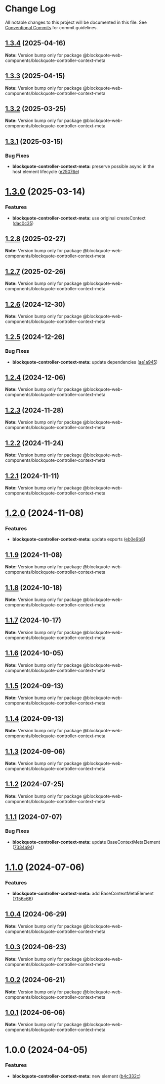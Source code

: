 # Change Log

All notable changes to this project will be documented in this file.
See [Conventional Commits](https://conventionalcommits.org) for commit guidelines.

## [1.3.4](https://github.com/oscarmarina/blockquote-web-components/compare/@blockquote-web-components/blockquote-controller-context-meta@1.3.3...@blockquote-web-components/blockquote-controller-context-meta@1.3.4) (2025-04-16)

**Note:** Version bump only for package @blockquote-web-components/blockquote-controller-context-meta





## [1.3.3](https://github.com/oscarmarina/blockquote-web-components/compare/@blockquote-web-components/blockquote-controller-context-meta@1.3.2...@blockquote-web-components/blockquote-controller-context-meta@1.3.3) (2025-04-15)

**Note:** Version bump only for package @blockquote-web-components/blockquote-controller-context-meta





## [1.3.2](https://github.com/oscarmarina/blockquote-web-components/compare/@blockquote-web-components/blockquote-controller-context-meta@1.3.1...@blockquote-web-components/blockquote-controller-context-meta@1.3.2) (2025-03-25)

**Note:** Version bump only for package @blockquote-web-components/blockquote-controller-context-meta





## [1.3.1](https://github.com/oscarmarina/blockquote-web-components/compare/@blockquote-web-components/blockquote-controller-context-meta@1.3.0...@blockquote-web-components/blockquote-controller-context-meta@1.3.1) (2025-03-15)


### Bug Fixes

* **blockquote-controller-context-meta:** preserve possible async in the host element lifecycle ([e25076e](https://github.com/oscarmarina/blockquote-web-components/commit/e25076e3f6a565c17e89b8150cb530ba35192b89))





# [1.3.0](https://github.com/oscarmarina/blockquote-web-components/compare/@blockquote-web-components/blockquote-controller-context-meta@1.2.8...@blockquote-web-components/blockquote-controller-context-meta@1.3.0) (2025-03-14)


### Features

* **blockquote-controller-context-meta:** use original createContext ([dac0c35](https://github.com/oscarmarina/blockquote-web-components/commit/dac0c35e6ae4aa653e939a48c9006a5688c9a8ed))





## [1.2.8](https://github.com/oscarmarina/blockquote-web-components/compare/@blockquote-web-components/blockquote-controller-context-meta@1.2.7...@blockquote-web-components/blockquote-controller-context-meta@1.2.8) (2025-02-27)

**Note:** Version bump only for package @blockquote-web-components/blockquote-controller-context-meta





## [1.2.7](https://github.com/oscarmarina/blockquote-web-components/compare/@blockquote-web-components/blockquote-controller-context-meta@1.2.6...@blockquote-web-components/blockquote-controller-context-meta@1.2.7) (2025-02-26)

**Note:** Version bump only for package @blockquote-web-components/blockquote-controller-context-meta





## [1.2.6](https://github.com/oscarmarina/blockquote-web-components/compare/@blockquote-web-components/blockquote-controller-context-meta@1.2.5...@blockquote-web-components/blockquote-controller-context-meta@1.2.6) (2024-12-30)

**Note:** Version bump only for package @blockquote-web-components/blockquote-controller-context-meta





## [1.2.5](https://github.com/oscarmarina/blockquote-web-components/compare/@blockquote-web-components/blockquote-controller-context-meta@1.2.4...@blockquote-web-components/blockquote-controller-context-meta@1.2.5) (2024-12-26)


### Bug Fixes

* **blockquote-controller-context-meta:** update dependencies ([ae1a945](https://github.com/oscarmarina/blockquote-web-components/commit/ae1a9459769ca9a288659cf014e327deabedc70b))





## [1.2.4](https://github.com/oscarmarina/blockquote-web-components/compare/@blockquote-web-components/blockquote-controller-context-meta@1.2.3...@blockquote-web-components/blockquote-controller-context-meta@1.2.4) (2024-12-06)

**Note:** Version bump only for package @blockquote-web-components/blockquote-controller-context-meta





## [1.2.3](https://github.com/oscarmarina/blockquote-web-components/compare/@blockquote-web-components/blockquote-controller-context-meta@1.2.2...@blockquote-web-components/blockquote-controller-context-meta@1.2.3) (2024-11-28)

**Note:** Version bump only for package @blockquote-web-components/blockquote-controller-context-meta





## [1.2.2](https://github.com/oscarmarina/blockquote-web-components/compare/@blockquote-web-components/blockquote-controller-context-meta@1.2.1...@blockquote-web-components/blockquote-controller-context-meta@1.2.2) (2024-11-24)

**Note:** Version bump only for package @blockquote-web-components/blockquote-controller-context-meta





## [1.2.1](https://github.com/oscarmarina/blockquote-web-components/compare/@blockquote-web-components/blockquote-controller-context-meta@1.2.0...@blockquote-web-components/blockquote-controller-context-meta@1.2.1) (2024-11-11)

**Note:** Version bump only for package @blockquote-web-components/blockquote-controller-context-meta





# [1.2.0](https://github.com/oscarmarina/blockquote-web-components/compare/@blockquote-web-components/blockquote-controller-context-meta@1.1.9...@blockquote-web-components/blockquote-controller-context-meta@1.2.0) (2024-11-08)


### Features

* **blockquote-controller-context-meta:** update exports ([eb0e9b8](https://github.com/oscarmarina/blockquote-web-components/commit/eb0e9b8be07e6cb895fe1db55d0499671de28b60))





## [1.1.9](https://github.com/oscarmarina/blockquote-web-components/compare/@blockquote-web-components/blockquote-controller-context-meta@1.1.8...@blockquote-web-components/blockquote-controller-context-meta@1.1.9) (2024-11-08)

**Note:** Version bump only for package @blockquote-web-components/blockquote-controller-context-meta





## [1.1.8](https://github.com/oscarmarina/blockquote-web-components/compare/@blockquote-web-components/blockquote-controller-context-meta@1.1.7...@blockquote-web-components/blockquote-controller-context-meta@1.1.8) (2024-10-18)

**Note:** Version bump only for package @blockquote-web-components/blockquote-controller-context-meta





## [1.1.7](https://github.com/oscarmarina/blockquote-web-components/compare/@blockquote-web-components/blockquote-controller-context-meta@1.1.6...@blockquote-web-components/blockquote-controller-context-meta@1.1.7) (2024-10-17)

**Note:** Version bump only for package @blockquote-web-components/blockquote-controller-context-meta





## [1.1.6](https://github.com/oscarmarina/blockquote-web-components/compare/@blockquote-web-components/blockquote-controller-context-meta@1.1.5...@blockquote-web-components/blockquote-controller-context-meta@1.1.6) (2024-10-05)

**Note:** Version bump only for package @blockquote-web-components/blockquote-controller-context-meta





## [1.1.5](https://github.com/oscarmarina/blockquote-web-components/compare/@blockquote-web-components/blockquote-controller-context-meta@1.1.4...@blockquote-web-components/blockquote-controller-context-meta@1.1.5) (2024-09-13)

**Note:** Version bump only for package @blockquote-web-components/blockquote-controller-context-meta





## [1.1.4](https://github.com/oscarmarina/blockquote-web-components/compare/@blockquote-web-components/blockquote-controller-context-meta@1.1.3...@blockquote-web-components/blockquote-controller-context-meta@1.1.4) (2024-09-13)

**Note:** Version bump only for package @blockquote-web-components/blockquote-controller-context-meta





## [1.1.3](https://github.com/oscarmarina/blockquote-web-components/compare/@blockquote-web-components/blockquote-controller-context-meta@1.1.2...@blockquote-web-components/blockquote-controller-context-meta@1.1.3) (2024-09-06)

**Note:** Version bump only for package @blockquote-web-components/blockquote-controller-context-meta





## [1.1.2](https://github.com/oscarmarina/blockquote-web-components/compare/@blockquote-web-components/blockquote-controller-context-meta@1.1.1...@blockquote-web-components/blockquote-controller-context-meta@1.1.2) (2024-07-25)

**Note:** Version bump only for package @blockquote-web-components/blockquote-controller-context-meta





## [1.1.1](https://github.com/oscarmarina/blockquote-web-components/compare/@blockquote-web-components/blockquote-controller-context-meta@1.1.0...@blockquote-web-components/blockquote-controller-context-meta@1.1.1) (2024-07-07)


### Bug Fixes

* **blockquote-controller-context-meta:** update BaseContextMetaElement ([7334a94](https://github.com/oscarmarina/blockquote-web-components/commit/7334a94b7b76a0b25b3086a39199133f11340bc2))





# [1.1.0](https://github.com/oscarmarina/blockquote-web-components/compare/@blockquote-web-components/blockquote-controller-context-meta@1.0.4...@blockquote-web-components/blockquote-controller-context-meta@1.1.0) (2024-07-06)


### Features

* **blockquote-controller-context-meta:** add BaseContextMetaElement ([7156c66](https://github.com/oscarmarina/blockquote-web-components/commit/7156c663148a831e748b7eba476aec448d41fb6e))





## [1.0.4](https://github.com/oscarmarina/blockquote-web-components/compare/@blockquote-web-components/blockquote-controller-context-meta@1.0.3...@blockquote-web-components/blockquote-controller-context-meta@1.0.4) (2024-06-29)

**Note:** Version bump only for package @blockquote-web-components/blockquote-controller-context-meta





## [1.0.3](https://github.com/oscarmarina/blockquote-web-components/compare/@blockquote-web-components/blockquote-controller-context-meta@1.0.2...@blockquote-web-components/blockquote-controller-context-meta@1.0.3) (2024-06-23)

**Note:** Version bump only for package @blockquote-web-components/blockquote-controller-context-meta





## [1.0.2](https://github.com/oscarmarina/blockquote-web-components/compare/@blockquote-web-components/blockquote-controller-context-meta@1.0.1...@blockquote-web-components/blockquote-controller-context-meta@1.0.2) (2024-06-21)

**Note:** Version bump only for package @blockquote-web-components/blockquote-controller-context-meta





## [1.0.1](https://github.com/oscarmarina/blockquote-web-components/compare/@blockquote-web-components/blockquote-controller-context-meta@1.0.0...@blockquote-web-components/blockquote-controller-context-meta@1.0.1) (2024-06-06)

**Note:** Version bump only for package @blockquote-web-components/blockquote-controller-context-meta

# 1.0.0 (2024-04-05)

### Features

- **blockquote-controller-context-meta:** new element ([b4c332c](https://github.com/oscarmarina/blockquote-web-components/commit/b4c332c26c1be355c75d37dd6e2e9eac0e74ecc9))

